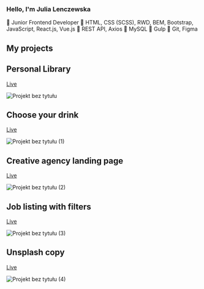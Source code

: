 ### Hello, I'm Julia Lenczewska

🌻 Junior Frontend Developer
🌻 HTML, CSS (SCSS), RWD, BEM, Bootstrap, JavaScript, React.js, Vue.js
🌻 REST API, Axios
🌻 MySQL
🌻 Gulp 
🌻 Git, Figma



## My projects 

## Personal Library

[Live](https://boring-kepler-403ff5.netlify.app)

![Projekt bez tytułu](https://user-images.githubusercontent.com/48122458/167643518-a9443805-270c-45fe-9841-1e10297134be.png)

## Choose your drink

[Live](https://serene-leakey-4a49aa.netlify.app/)

![Projekt bez tytułu (1)](https://user-images.githubusercontent.com/48122458/167643509-769f3244-f8d3-42d4-bc8d-c67c2de5453a.png)

## Creative agency landing page

[Live](https://yuliusc.github.io/creativeAgency-singlePage/)

![Projekt bez tytułu (2)](https://user-images.githubusercontent.com/48122458/167643522-083e5e09-c6bf-4787-a714-12d5da951033.png)

## Job listing with filters

[Live](https://gifted-banach-77c431.netlify.app)

![Projekt bez tytułu (3)](https://user-images.githubusercontent.com/48122458/167643520-cb885dc9-4c6d-4c5f-b78d-6a665e789956.png)


## Unsplash copy

[Live](https://laughing-haibt-70bc8d.netlify.app/)

![Projekt bez tytułu (4)](https://user-images.githubusercontent.com/48122458/167643323-de2687a3-6911-413f-8169-112284e34642.png)
